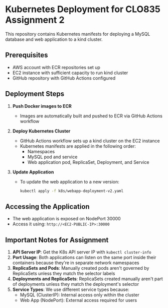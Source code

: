# Kubernetes Deployment for CLO835 Assignment 2

This repository contains Kubernetes manifests for deploying a MySQL database and web application to a kind cluster.

## Prerequisites

- AWS account with ECR repositories set up
- EC2 instance with sufficient capacity to run kind cluster
- GitHub repository with GitHub Actions configured

## Deployment Steps

1. **Push Docker images to ECR**
   - Images are automatically built and pushed to ECR via GitHub Actions workflow
   
2. **Deploy Kubernetes Cluster**
   - GitHub Actions workflow sets up a kind cluster on the EC2 instance
   - Kubernetes manifests are applied in the following order:
     - Namespaces
     - MySQL pod and service
     - Web application pod, ReplicaSet, Deployment, and Service

3. **Update Application**
   - To update the web application to a new version:
     ```bash
     kubectl apply -f k8s/webapp-deployment-v2.yaml
     ```

## Accessing the Application

- The web application is exposed on NodePort 30000
- Access it using: `http://<EC2-PUBLIC-IP>:30000`

## Important Notes for Assignment

1. **API Server IP**: Get the K8s API server IP with `kubectl cluster-info`
2. **Port Usage**: Both applications can listen on the same port inside their containers because they're in separate network namespaces
3. **ReplicaSets and Pods**: Manually created pods aren't governed by ReplicaSets unless they match the selector labels
4. **Deployments and ReplicaSets**: ReplicaSets created manually aren't part of deployments unless they match the deployment's selector
5. **Service Types**: We use different service types because:
   - MySQL (ClusterIP): Internal access only within the cluster
   - Web App (NodePort): External access required for users
